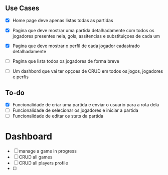 ## Use Cases

- [x] Home page deve apenas listas todas as partidas
- [x] Pagina que deve mostrar uma partida detalhadamente com todos os jogadores presentes nela, gols, assitencias e substituiçoes de cada um
- [x] Pagina que deve mostrar o perfil de cada jogador cadastrado detalhadamente
- [ ] Pagina que lista todos os jogadores de forma breve
- [ ] Um dashbord que vai ter opçoes de CRUD em todos os jogos, jogadores e perfis


## To-do
- [x] Funcionalidade de criar uma partida e enviar o usuario para a rota dela
- [ ] Funcionalidade de selecionar os jogadores e iniciar a partida
- [ ] Funcionalidade de editar os stats da partida

# Dashboard
- [ ] manage a game in progress
- [ ] CRUD all games
- [ ] CRUD all players profile
- [ ] 
